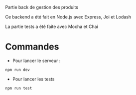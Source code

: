 Partie back de gestion des produits


Ce backend a été fait en Node.js avec Express, Joi et Lodash

La partie tests a été faite avec Mocha et Chai

# Commandes
* Pour lancer le serveur :
```
npm run dev
```
* Pour lancer les tests
```
npm run test
```
